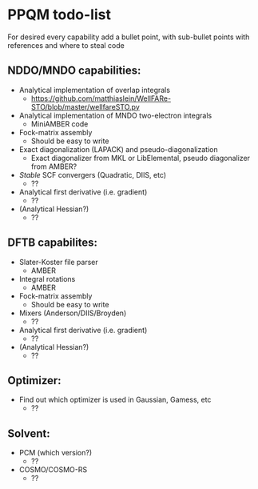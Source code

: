 # PPQM todo-list
For desired every capability add a bullet point, with sub-bullet points with references and where to steal code


## NDDO/MNDO capabilities:

* Analytical implementation of overlap integrals
  * https://github.com/matthiaslein/WellFARe-STO/blob/master/wellfareSTO.py
* Analytical implementation of MNDO two-electron integrals
  * MiniAMBER code
* Fock-matrix assembly
  * Should be easy to write
* Exact diagonalization (LAPACK) and pseudo-diagonalization
  * Exact diagonalizer from MKL or LibElemental, pseudo diagonalizer from AMBER?
* _Stable_ SCF convergers (Quadratic, DIIS, etc)
  * ??
* Analytical first derivative (i.e. gradient)
  * ??
* (Analytical Hessian?)
  * ??

## DFTB capabilites:
* Slater-Koster file parser
  * AMBER 
* Integral rotations
  * AMBER 
* Fock-matrix assembly
  * Should be easy to write
* Mixers (Anderson/DIIS/Broyden)
  * ??
* Analytical first derivative (i.e. gradient)
  * ??
* (Analytical Hessian?)
  * ??

## Optimizer:
* Find out which optimizer is used in Gaussian, Gamess, etc
  * ??

## Solvent:
* PCM (which version?)
  * ??
* COSMO/COSMO-RS
  * ??
